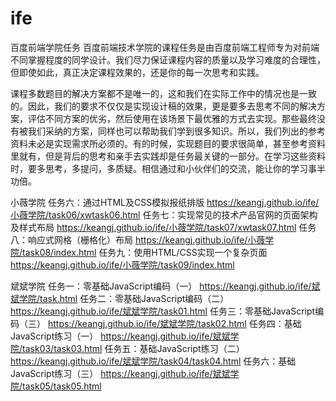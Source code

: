 # ife
百度前端学院任务
百度前端技术学院的课程任务是由百度前端工程师专为对前端不同掌握程度的同学设计。我们尽力保证课程内容的质量以及学习难度的合理性，但即使如此，真正决定课程效果的，还是你的每一次思考和实践。

课程多数题目的解决方案都不是唯一的，这和我们在实际工作中的情况也是一致的。因此，我们的要求不仅仅是实现设计稿的效果，更是要多去思考不同的解决方案，评估不同方案的优劣，然后使用在该场景下最优雅的方式去实现。那些最终没有被我们采纳的方案，同样也可以帮助我们学到很多知识。所以，我们列出的参考资料未必是实现需求所必须的。有的时候，实现题目的要求很简单，甚至参考资料里就有，但是背后的思考和亲手去实践却是任务最关键的一部分。在学习这些资料时，要多思考，多提问，多质疑。相信通过和小伙伴们的交流，能让你的学习事半功倍。

小薇学院 任务六：通过HTML及CSS模拟报纸排版
https://keangj.github.io/ife/小薇学院/task06/xwtask06.html
任务七：实现常见的技术产品官网的页面架构及样式布局
https://keangj.github.io/ife/小薇学院/task07/xwtask07.html
任务八：响应式网格（栅格化）布局
https://keangj.github.io/ife/小薇学院/task08/index.html
任务九：使用HTML/CSS实现一个复杂页面
https://keangj.github.io/ife/小薇学院/task09/index.html

斌斌学院
任务一：零基础JavaScript编码（一）
https://keangj.github.io/ife/斌斌学院/task.html
任务二：零基础JavaScript编码（二）
https://keangj.github.io/ife/斌斌学院/task01.html
任务三：零基础JavaScript编码（三）
https://keangj.github.io/ife/斌斌学院/task02.html
任务四：基础JavaScript练习（一）
https://keangj.github.io/ife/斌斌学院/task03/task03.html
任务五：基础JavaScript练习（二）
https://keangj.github.io/ife/斌斌学院/task04/task04.html
任务六：基础JavaScript练习（三）
https://keangj.github.io/ife/斌斌学院/task05/task05.html
